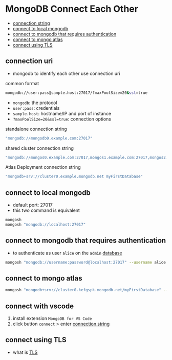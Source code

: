# MongoDB Connect Each Other

- [connection string](#connection-string)
- [connect to local mongodb](#connect-to-local-mongodb)
- [connect to mongodb that requires authentication](#connect-to-mongodb-that-requires-authentication)
- [connect to mongo atlas](#connect-to-mongo-atlas)
- [connect using TLS](#connect-using-tls)

## connection uri

- mongodb to identify each other use connection uri

common format

```sh
mongodb://user:pass@sample.host:27017/?maxPoolSize=20&ssl=true
```

- `mongodb`: the protocol
- `user:pass`: credentials
- `sample.host`: hostname/IP and port of instance
- `?maxPoolSize=20&ssl=true`: connection options

standalone connection string

```sh
"mongodb://mongodb0.example.com:27017"
```

shared cluster connection string

```sh
"mongodb://mongos0.example.com:27017,mongos1.example.com:27017,mongos2.example.com:27017"
```

Atlas Deployment connection string

```sh
"mongodb+srv://cluster0.example.mongodb.net myFirstDatabase"
```

## connect to local mongodb

- default port: 27017
- this two command is equivalent

```sh
mongosh
mongosh "mongodb://localhost:27017"
```

## connect to mongodb that requires authentication

- to authenticate as user `alice` on the `admin` [database](mongodb-terminology.md#databases)

```sh
mongosh "mongodb://username:password@localhost:27017" --username alice --authenticationDatabase admin admon
```

## connect to mongo atlas

```sh
mongosh "mongodb+srv://cluster0.kefgspk.mongodb.net/myFirstDatabase" --apiVersion 1 --username root
```

## connect with vscode

1. install extension `MongoDB for VS Code`
2. click button `connect` > enter [connection string](#connection-string)

## connect using TLS

- what is [ TLS ](network-tls.md)
